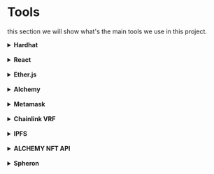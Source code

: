 # Tools

this section we will show what's the main tools we use in this project.

<details>
<summary><b>Hardhat</b></summary>
<br>
  <b>Hardhat</b> is an Ethereum development environment and framework designed for full stack development.
<br>
</details>
<br>
<details>
<summary><b>React</b></summary>
<br>
  <b>React</b> is a front end JavaScript library for building web applications, user interfaces, and UI components. It's maintained by Facebook and many many individual developers and companies.
<br>
</details>
<br>
<details>
<summary><b>Ether.js</b></summary>
<br>
  <b>ether.js</b> aims to be a complete and compact library for interacting with the Ethereum Blockchain and its ecosystem from client-side JavaScript applications like React, Vue, Angular, or Svelte. It is the library we'll be using.
<br>
</details>
<br>
<details>
<summary><b>Alchemy</b></summary>
<br>
  <b>Alchemy</b> is place where we will connect to real chain. In chain it is kinda mess a bit so we will let alchemy handle task in chain for us.
<br>
</details>
<br>
<details>
<summary><b>Metamask</b></summary>
<br>
  <b>Metamask</b> helps to handle account management and connecting the current user to the blockchain. MetaMask enables users to manage their accounts and keys in a few different ways while isolating them from the site context.
<br>
</details><br>


<details>
<summary><b>Chainlink VRF </b></summary>
<br>
  <b>Chainlink VRF</b>  provide a randomness that can be reliable to give us random person who get nft.
<br>
</details><br>

<details>
<summary><b>IPFS</b></summary>
<br>
  <b>IPFS</b>   to managing and holding our NFT's metadata.
<br>
</details><br>



<details>
<summary><b>ALCHEMY NFT API </b></summary>
<br>
  <b>ALCHEMY NFT API </b>  It manage data from chain about your NFT which really robust, orderly and faster. We use it to fetch all ours nft that user own.
<br>
</details><br>

<details>
<summary><b>Spheron </b></summary>
<br>
  <b>Spheron </b>  for deploy ours website.
<br>
</details>

